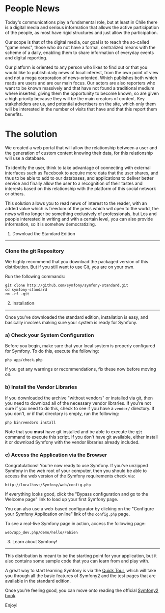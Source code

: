 People News
========================

Today's communications play a fundamental role, but at least in Chile there is a digital media and serious information that allows the active participation of the people, as most have rigid structures and just allow the participation.

Our scope is that of the digital media, our goal is to reach the so-called "game news", those who do not have a formal, centralized means with the scheme of a daily, enabling them to share information of everyday events and digital reporting.

Our platform is oriented to any person who likes to find out or that you would like to publish daily news of local interest, from the own point of view and not a mega corporation of news-oriented. Which publishes both which reads are users and are our main focus.
 Our actors are also reporters who want to be known massively and that have not found a traditional medium where inserted, giving them the opportunity to become known, so are given a high priority because they will be the main creators of content.
 Key stakeholders are us, and potential advertisers on the site, which only them will be interested in the number of visits that have and that this report them benefits.
 
 # The solution
 
 We created a web portal that will allow the relationship between a user and the generation of custom content knowing their data, for this relationship will use a database.
 
 To identify the user, think to take advantage of connecting with external interfaces such as Facebook to acquire more data that the user shares, and thus to be able to add to our databases, and applications to deliver better service and finally allow the user to a recognition of their tastes and interests based on this relationship with the platform of this social network or others.
 
 This solution allows you to read news of interest to the reader, with an added value which is freedom of the press which will open to the world, the news will no longer be something exclusively of professionals, but Los and people interested in writing and with a certain level, you can also provide information, so it is somehow democratizing.

1) Download the Standard Edition
--------------------------------

### Clone the git Repository

We highly recommend that you download the packaged version of this distribution.
But if you still want to use Git, you are on your own.

Run the following commands:

    git clone http://github.com/symfony/symfony-standard.git
    cd symfony-standard
    rm -rf .git

2) Installation
---------------

Once you've downloaded the standard edition, installation is easy, and basically
involves making sure your system is ready for Symfony.

### a) Check your System Configuration

Before you begin, make sure that your local system is properly configured
for Symfony. To do this, execute the following:

    php app/check.php

If you get any warnings or recommendations, fix these now before moving on.

### b) Install the Vendor Libraries

If you downloaded the archive "without vendors" or installed via git, then
you need to download all of the necessary vendor libraries. If you're not
sure if you need to do this, check to see if you have a ``vendor/`` directory.
If you don't, or if that directory is empty, run the following:

    php bin/vendors install

Note that you **must** have git installed and be able to execute the `git`
command to execute this script. If you don't have git available, either install
it or download Symfony with the vendor libraries already included.

### c) Access the Application via the Browser

Congratulations! You're now ready to use Symfony. If you've unzipped Symfony
in the web root of your computer, then you should be able to access the
web version of the Symfony requirements check via:

    http://localhost/Symfony/web/config.php

If everything looks good, click the "Bypass configuration and go to the Welcome page"
link to load up your first Symfony page.

You can also use a web-based configurator by clicking on the "Configure your
Symfony Application online" link of the ``config.php`` page.

To see a real-live Symfony page in action, access the following page:

    web/app_dev.php/demo/hello/Fabien

3) Learn about Symfony!
-----------------------

This distribution is meant to be the starting point for your application,
but it also contains some sample code that you can learn from and play with.

A great way to start learning Symfony is via the [Quick Tour](http://symfony.com/doc/current/quick_tour/the_big_picture.html),
which will take you through all the basic features of Symfony2 and the test
pages that are available in the standard edition.

Once you're feeling good, you can move onto reading the official
[Symfony2 book](http://symfony.com/doc/current/).

Enjoy!
